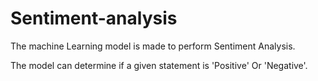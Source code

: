 # Sentiment-analysis


The machine Learning model is made to perform Sentiment Analysis. 


The model can determine if a given statement is 'Positive' Or 'Negative'.
